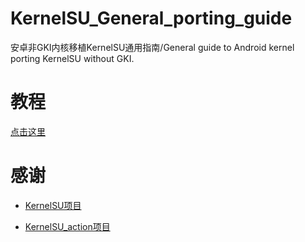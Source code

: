 # KernelSU_General_porting_guide
安卓非GKI内核移植KernelSU通用指南/General guide to Android kernel porting KernelSU without GKI.
# 教程
[点击这里](https://github.com/dabao1955/KernelSU_General_porting_guide/wiki)
# 感谢
- [KernelSU项目](https://github.com/tiann/KernrlSU)

- [KernelSU_action项目](https://github.com/xiaoleGun/KernelSU_Action)
